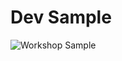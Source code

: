 # Dev Sample
![Workshop Sample](https://github.com/kxngHunter/ci-workshop/actions/workflows/sample.yml/badge.svg)
